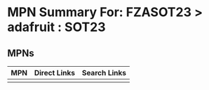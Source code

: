 



# MPN Summary For: FZASOT23 > adafruit : SOT23

## MPNs
  

|MPN|Direct Links|Search Links|
| :--- | :--- | :--- |
||||
